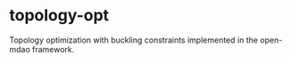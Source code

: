 # topology-opt
Topology optimization with buckling constraints implemented in the open-mdao framework.
